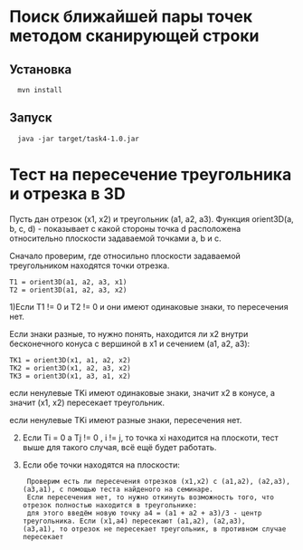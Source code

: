 # Поиск ближайшей пары точек методом сканирующей строки

## Установка
```
  mvn install
```
## Запуск
```
  java -jar target/task4-1.0.jar
```
# Тест на пересечение треугольника и отрезка в 3D

Пусть дан отрезок (x1, x2) и треугольник (a1, a2, a3). Функция orient3D(a, b, c, d) - показывает с какой стороны точка d расположена относительно плоскости задаваемой точками a, b и c. 

  Сначало проверим, где относильно плоскости задаваемой треугольником находятся точки отрезка.
```
T1 = orient3D(a1, a2, a3, x1)
T2 = orient3D(a1, a2, a3, x2)
```
1)Если T1 != 0 и T2 != 0 и они имеют одинаковые знаки, то пересечения нет.

Если знаки разные, то нужно понять, находится ли x2 внутри бесконечного конуса с вершиной в x1 и сечением (a1, a2, a3):
```
TK1 = orient3D(x1, a1, a2, x2)
TK2 = orient3D(x1, a2, a3, x2)
TK3 = orient3D(x1, a3, a1, x2)
```
если ненулевые TKi имеют одинаковые знаки, значит x2 в конусе, а значит (x1, x2) пересекает треугольник.

если ненулевые TKi имеют разные знаки, пересечения нет.
        
2) Если Ti = 0 а Tj != 0 , i != j, то точка xi находится на плоскоти, тест выше для такого случая, всё ещё будет работать.


3) Если обе точки находятся на плоскости:

        Проверим есть ли пересечения отрезков (x1,x2) с (a1,a2), (a2,a3), (a3,a1), с помощью теста найденого на семинаре.
        Если пересечения нет, то нужно откинуть возможность того, что отрезок полностью находится в треугольнике:
        для этого введём новую точку a4 = (a1 + a2 + a3)/3 - центр треугольника. Если (x1,a4) пересекают (a1,a2), (a2,a3),      (a3,a1), то отрезок не пересекает треугольник, в противном случае пересекает
              
        
